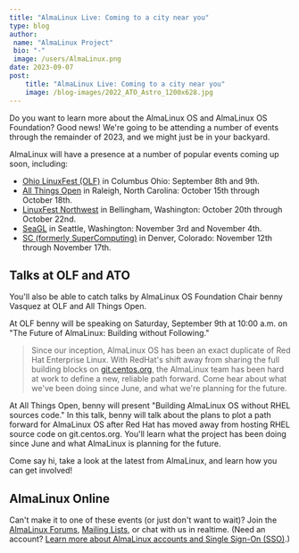 ```yaml
---
title: "AlmaLinux Live: Coming to a city near you"
type: blog
author: 
 name: "AlmaLinux Project"
 bio: "-"
 image: /users/AlmaLinux.png
date: 2023-09-07
post: 
    title: "AlmaLinux Live: Coming to a city near you"
    image: /blog-images/2022_ATO_Astro_1200x628.jpg
---
```


Do you want to learn more about the AlmaLinux OS and AlmaLinux OS Foundation? Good news! We're going to be attending a number of events through the remainder of 2023, and we might just be in your backyard. 

AlmaLinux will have a presence at a number of popular events coming up soon, including:

 * [Ohio LinuxFest (OLF)](http://olfconference.org/) in Columbus Ohio: September 8th and 9th.
 * [All Things Open](http://allthingsopen.org/) in Raleigh, North Carolina: October 15th through October 18th.
 * [LinuxFest Northwest](https://linuxfestnorthwest.org/) in Bellingham, Washington: October 20th through October 22nd. 
 * [SeaGL](https://seagl.org/) in Seattle, Washington: November 3rd and November 4th.
 * [SC (formerly SuperComputing)](https://supercomputing.org/) in Denver, Colorado: November 12th through November 17th. 

## Talks at OLF and ATO

You'll also be able to catch talks by AlmaLinux OS Foundation Chair benny Vasquez at OLF and All Things Open. 

At OLF benny will be speaking on Saturday, September 9th at 10:00 a.m. on "The Future of AlmaLinux: Building without Following." 
> Since our inception, AlmaLinux OS has been an exact duplicate of Red Hat Enterprise Linux. With RedHat's shift away from sharing the full building blocks on [git.centos.org](http://git.centos.org/), the AlmaLinux team has been hard at work to define a new, reliable path forward. Come hear about what we've been doing since June, and what we're planning for the future.



At All Things Open, benny will present "Building AlmaLinux OS without RHEL sources code." In this talk, benny will talk about the plans to plot a path forward for AlmaLinux OS after Red Hat has moved away from hosting RHEL source code on git.centos.org. You'll learn what the project has been doing since June and what AlmaLinux is planning for the future. 

Come say hi, take a look at the latest from AlmaLinux, and learn how you can get involved! 

## AlmaLinux Online

Can't make it to one of these events (or just don't want to wait)? Join the [AlmaLinux Forums](https://almalinux.discourse.group/), [Mailing Lists](https://lists.almalinux.org/mailman3/lists/), or chat with us in realtime. (Need an account? [Learn more about AlmaLinux accounts and Single Sign-On (SSO)](https://almalinux.org/blog/almalinux-accounts-launch/).)
